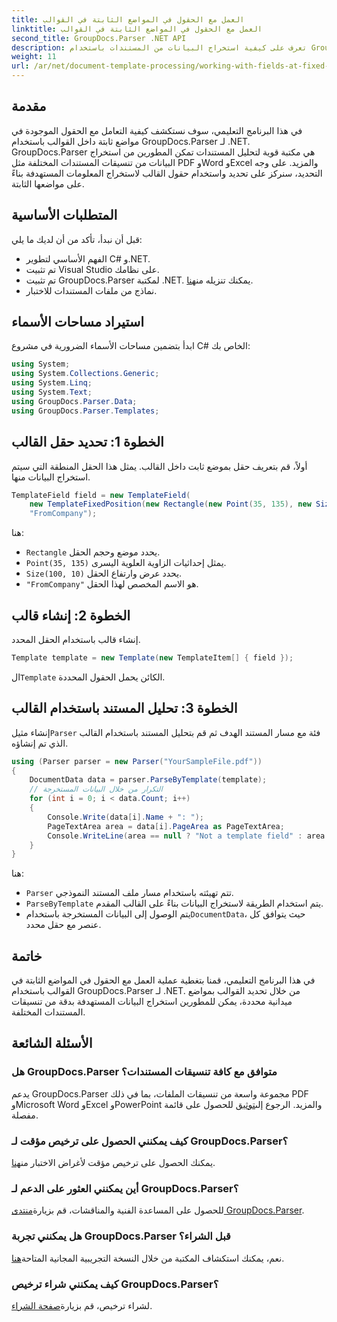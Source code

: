 ```yaml
---
title: العمل مع الحقول في المواضع الثابتة في القوالب
linktitle: العمل مع الحقول في المواضع الثابتة في القوالب
second_title: GroupDocs.Parser .NET API
description: تعرف على كيفية استخراج البيانات من المستندات باستخدام GroupDocs.Parser لـ .NET. برنامج تعليمي شامل مع أمثلة التعليمات البرمجية.
weight: 11
url: /ar/net/document-template-processing/working-with-fields-at-fixed-positions-in-templates/
---
```

## مقدمة
في هذا البرنامج التعليمي، سوف نستكشف كيفية التعامل مع الحقول الموجودة في مواضع ثابتة داخل القوالب باستخدام GroupDocs.Parser لـ .NET. GroupDocs.Parser هي مكتبة قوية لتحليل المستندات تمكن المطورين من استخراج البيانات من تنسيقات المستندات المختلفة مثل PDF وWord وExcel والمزيد. على وجه التحديد، سنركز على تحديد واستخدام حقول القالب لاستخراج المعلومات المستهدفة بناءً على مواضعها الثابتة.
## المتطلبات الأساسية
قبل أن نبدأ، تأكد من أن لديك ما يلي:
- الفهم الأساسي لتطوير C# و.NET.
- تم تثبيت Visual Studio على نظامك.
- تم تثبيت GroupDocs.Parser لمكتبة .NET. يمكنك تنزيله من[هنا](https://releases.groupdocs.com/parser/net/).
- نماذج من ملفات المستندات للاختبار.

## استيراد مساحات الأسماء
ابدأ بتضمين مساحات الأسماء الضرورية في مشروع C# الخاص بك:
```csharp
using System;
using System.Collections.Generic;
using System.Linq;
using System.Text;
using GroupDocs.Parser.Data;
using GroupDocs.Parser.Templates;
```
## الخطوة 1: تحديد حقل القالب
أولاً، قم بتعريف حقل بموضع ثابت داخل القالب. يمثل هذا الحقل المنطقة التي سيتم استخراج البيانات منها.
```csharp
TemplateField field = new TemplateField(
    new TemplateFixedPosition(new Rectangle(new Point(35, 135), new Size(100, 10))),
    "FromCompany");
```
هنا:
- `Rectangle` يحدد موضع وحجم الحقل.
- `Point(35, 135)` يمثل إحداثيات الزاوية العلوية اليسرى.
- `Size(100, 10)` يحدد عرض وارتفاع الحقل.
- `"FromCompany"` هو الاسم المخصص لهذا الحقل.
## الخطوة 2: إنشاء قالب
إنشاء قالب باستخدام الحقل المحدد.
```csharp
Template template = new Template(new TemplateItem[] { field });
```
 ال`Template` الكائن يحمل الحقول المحددة.
## الخطوة 3: تحليل المستند باستخدام القالب
 إنشاء مثيل`Parser` فئة مع مسار المستند الهدف ثم قم بتحليل المستند باستخدام القالب الذي تم إنشاؤه.
```csharp
using (Parser parser = new Parser("YourSampleFile.pdf"))
{
    DocumentData data = parser.ParseByTemplate(template);
    // التكرار من خلال البيانات المستخرجة
    for (int i = 0; i < data.Count; i++)
    {
        Console.Write(data[i].Name + ": ");
        PageTextArea area = data[i].PageArea as PageTextArea;
        Console.WriteLine(area == null ? "Not a template field" : area.Text);
    }
}
```
هنا:
- `Parser` تتم تهيئته باستخدام مسار ملف المستند النموذجي.
- `ParseByTemplate` يتم استخدام الطريقة لاستخراج البيانات بناءً على القالب المقدم.
-  يتم الوصول إلى البيانات المستخرجة باستخدام`DocumentData`، حيث يتوافق كل عنصر مع حقل محدد.

## خاتمة
في هذا البرنامج التعليمي، قمنا بتغطية عملية العمل مع الحقول في المواضع الثابتة في القوالب باستخدام GroupDocs.Parser لـ .NET. من خلال تحديد القوالب بمواضع ميدانية محددة، يمكن للمطورين استخراج البيانات المستهدفة بدقة من تنسيقات المستندات المختلفة.

## الأسئلة الشائعة
### هل GroupDocs.Parser متوافق مع كافة تنسيقات المستندات؟
 يدعم GroupDocs.Parser مجموعة واسعة من تنسيقات الملفات، بما في ذلك PDF وMicrosoft Word وExcel وPowerPoint والمزيد. الرجوع إلى[توثيق](https://tutorials.groupdocs.com/parser/net/) للحصول على قائمة مفصلة.
### كيف يمكنني الحصول على ترخيص مؤقت لـ GroupDocs.Parser؟
 يمكنك الحصول على ترخيص مؤقت لأغراض الاختبار من[هنا](https://purchase.groupdocs.com/temporary-license/).
### أين يمكنني العثور على الدعم لـ GroupDocs.Parser؟
 للحصول على المساعدة الفنية والمناقشات، قم بزيارة[منتدى GroupDocs.Parser](https://forum.groupdocs.com/c/parser/17).
### هل يمكنني تجربة GroupDocs.Parser قبل الشراء؟
 نعم، يمكنك استكشاف المكتبة من خلال النسخة التجريبية المجانية المتاحة[هنا](https://releases.groupdocs.com/).
### كيف يمكنني شراء ترخيص GroupDocs.Parser؟
 لشراء ترخيص، قم بزيارة[صفحة الشراء](https://purchase.groupdocs.com/buy).